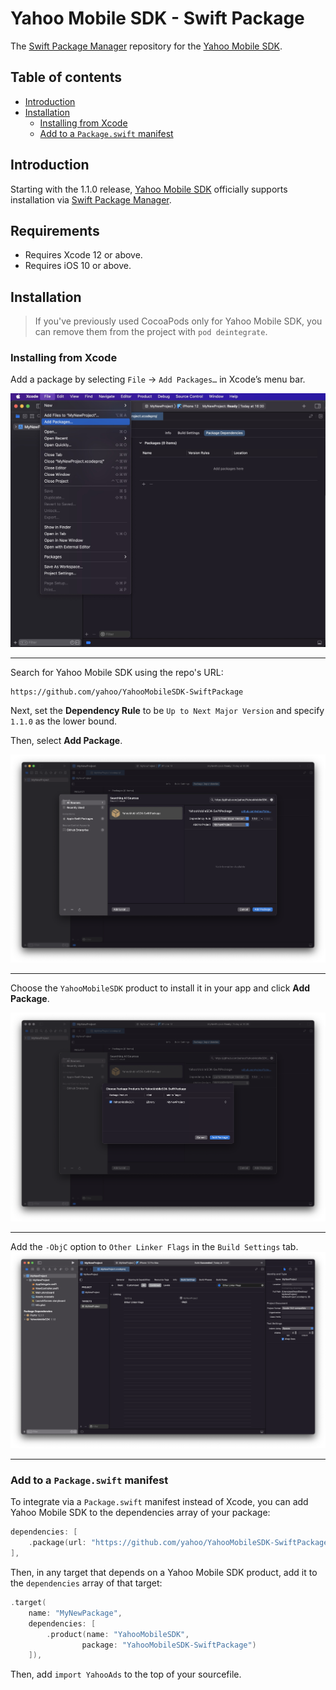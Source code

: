 # Yahoo Mobile SDK - Swift Package

The [Swift Package Manager](https://www.swift.org/package-manager/) repository for the [Yahoo Mobile SDK](https://sdk.yahooinc.com/).

## Table of contents
- [Introduction](#introduction)
- [Installation](#installation)
    - [Installing from Xcode](#installing-from-xcode)
    - [Add to a `Package.swift` manifest](#add-to-a-packageswift-manifest)

## Introduction

Starting with the 1.1.0 release, [Yahoo Mobile SDK](https://sdk.yahooinc.com/) officially supports installation via [Swift Package Manager](https://www.swift.org/package-manager/).

## Requirements
- Requires Xcode 12 or above.
- Requires iOS 10 or above.

## Installation

> If you've previously used CocoaPods only for Yahoo Mobile SDK, you can remove them from the project with `pod deintegrate`.

### Installing from Xcode

Add a package by selecting `File` → `Add Packages…` in Xcode’s menu bar.

<img src="docs/swiftpm_step1.png">

---

Search for Yahoo Mobile SDK using the repo's URL:
```console
https://github.com/yahoo/YahooMobileSDK-SwiftPackage
```

Next, set the **Dependency Rule** to be `Up to Next Major Version` and specify `1.1.0` as the lower bound.

Then, select **Add Package**.

<img src="docs/swiftpm_step2.png">

---

Choose the `YahooMobileSDK` product to install it in your app and click **Add Package**.

<img src="docs/swiftpm_step3.png">

---

Add the `-ObjC` option to `Other Linker Flags` in the `Build Settings` tab.
<img src="docs/swiftpm_step4.png">

---
### Add to a `Package.swift` manifest

To integrate via a `Package.swift` manifest instead of Xcode, you can add Yahoo Mobile SDK to the dependencies array of your package:

```swift
dependencies: [
    .package(url: "https://github.com/yahoo/YahooMobileSDK-SwiftPackage", from: "1.1.0")
],
```

Then, in any target that depends on a Yahoo Mobile SDK product, add it to the `dependencies` array of that target:

```swift
.target(
    name: "MyNewPackage",
    dependencies: [
        .product(name: "YahooMobileSDK",
                package: "YahooMobileSDK-SwiftPackage")
    ]),
```

Then, add `import YahooAds` to the top of your sourcefile.
